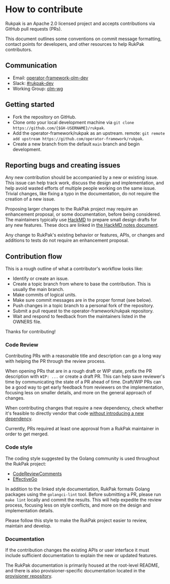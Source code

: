 # How to contribute

Rukpak is an Apache 2.0 licensed project and accepts contributions via GitHub pull requests (PRs).

This document outlines some conventions on commit message formatting, contact points for developers, and other resources
to help RukPak contributors.

## Communication

- Email: [operator-framework-olm-dev](mailto:operator-framework-olm-dev@googlegroups.com)
- Slack: [#rukpak-dev](https://kubernetes.slack.com/archives/C038B7MF75M)
- Working Group: [olm-wg](https://groups.google.com/g/operator-framework-olm-dev)

## Getting started

- Fork the repository on GitHub.
- Clone onto your local development machine via `git clone https://github.com/{$GH-USERNAME}/rukpak`.
- Add the operator-framework/rukpak as an upstream.
  remote: `git remote add upstream https://github.com/operator-framework/rukpak`.
- Create a new branch from the default `main` branch and begin development.

## Reporting bugs and creating issues

Any new contribution should be accompanied by a new or existing issue. This issue can help track work, discuss the
design and implementation, and help avoid wasted efforts of multiple people working on the same issue. Trivial changes,
like fixing a typo in the documentation, do not require the creation of a new issue.

Proposing larger changes to the RukPak project may require an enhancement proposal, or some documentation, before being
considered. The maintainers typically use [HackMD](https://hackmd.io) to prepare small design drafts for any new
features. These docs are linked in [the HackMD notes document](./docs/hackmd-notes.md).

Any change to RukPak's existing behavior or features, APIs, or changes and additions to tests do not require an
enhancement proposal.

## Contribution flow

This is a rough outline of what a contributor's workflow looks like:

- Identify or create an issue.
- Create a topic branch from where to base the contribution. This is usually the main branch.
- Make commits of logical units.
- Make sure commit messages are in the proper format (see below).
- Push changes in a topic branch to a personal fork of the repository.
- Submit a pull request to the operator-framework/rukpak repository.
- Wait and respond to feedback from the maintainers listed in the OWNERS file.

Thanks for contributing!

### Code Review

Contributing PRs with a reasonable title and description can go a long way with helping the PR through the review
process.

When opening PRs that are in a rough draft or WIP state, prefix the PR description with `WIP: ...` or create a draft PR.
This can help save reviewer's time by communicating the state of a PR ahead of time. Draft/WIP PRs can be a good way to
get early feedback from reviewers on the implementation, focusing less on smaller details, and more on the general
approach of changes.

When contributing changes that require a new dependency, check whether it's feasible to directly vendor that
code [without introducing a new dependency](https://go-proverbs.github.io/).

Currently, PRs required at least one approval from a RukPak maintainer in order to get merged.

### Code style

The coding style suggested by the Golang community is used throughout the RukPak project:

- [CodeReviewComments](https://github.com/golang/go/wiki/CodeReviewComments)
- [EffectiveGo](https://golang.org/doc/effective_go)

In addition to the linked style documentation, RukPak formats Golang packages using the `golangci-lint` tool. Before
submitting a PR, please run `make lint` locally and commit the results. This will help expedite the review process,
focusing less on style conflicts, and more on the design and implementation details.

Please follow this style to make the RukPak project easier to review, maintain and develop.

### Documentation

If the contribution changes the existing APIs or user interface it must include sufficient documentation to explain the
new or updated features.

The RukPak documentation is primarily housed at the root-level README, and there is also provisioner-specific
documentation located in the [provisioner repository](./internal/provisioner/README.md).
